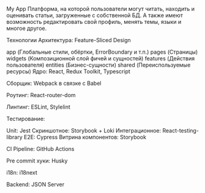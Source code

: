 My App
Платформа, на которой пользователи могут читать, находить и оценивать статьи, загруженные с собственной БД. А также имеют возможность редактировать свой профиль, менять темы, языки и многое другое.

Технологии
Архитектура: Feature-Sliced Design

app (Глобальные стили, обёртки, ErrorBoundary и т.п.)
pages (Страницы)
widgets (Композиционной слой фичей и сущностей)
features (Действия пользователя)
entities (Бизнес-сущности)
shared (Переиспользуемые ресурсы)
Ядро: React, Redux Toolkit, Typescript

Сборщик: Webpack в связке с Babel

Роутинг: React-router-dom

Линтинг: ESLint, Stylelint

Тестирование:

Unit: Jest
Скриншотное: Storybook + Loki
Интеграционное: React-testing-library
E2E: Cypress
Витрина компонентов: Storybook

CI Pipeline: GitHub Actions

Pre commit хуки: Husky

i18n: i18next

Backend: JSON Server
